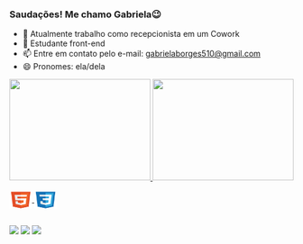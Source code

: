 ### Saudações! Me chamo Gabriela😉
- 🔭 Atualmente trabalho como recepcionista em um Cowork
- 🌱 Estudante front-end
- 📫  Entre em contato pelo e-mail: gabrielaborges510@gmail.com
- 😄 Pronomes: ela/dela

<div align="center">
  <a href="https://github.com/GabiBorges21">
  <img height="180em" width="250px" src="https://github-readme-stats.vercel.app/api?username=GabiBorges21&show_icons=true&theme=cobalt&include_all_commits=true&count_private=true"/>
  <img height="180em" width="250px" src="https://github-readme-stats.vercel.app/api/top-langs/?username=GabiBorges21&layout=compact&langs_count=7&theme=cobalt"/>
</div>

<div style="display: inline_block"><br>
  <img align="center" alt="Gabi-HTML" height="30" width="40" src="https://raw.githubusercontent.com/devicons/devicon/master/icons/html5/html5-original.svg">
  <img align="center" alt="Gabi-CSS" height="30" width="40" src="https://raw.githubusercontent.com/devicons/devicon/master/icons/css3/css3-original.svg">
  </div>

  ##
  
  <div>
    <a href="https://www.instagram.com/poxa_bruxinha/" target="_blank"><img src="https://img.shields.io/badge/-Instagram-%23E4405F?style=for-the-badge&logo=instagram&logoColor=white" target="_blank"></a>
  <a href="https://www.linkedin.com/in/gabriela-borges-0752581b0/" target="_blank"><img src="https://img.shields.io/badge/-LinkedIn-%230077B5?style=for-the-badge&logo=linkedin&logoColor=white" target="_blank"></a> 
  <a href = "mailto:https://mail.google.com/mail/u/0/?tab=wm#inbox"><img src="https://img.shields.io/badge/-Gmail-%23333?style=for-the-badge&logo=gmail&logoColor=white" target="_blank"></a>

  </div>
